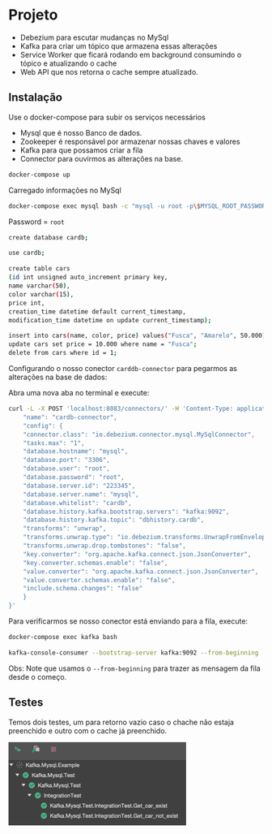 # Projeto

- Debezium para escutar mudanças no MySql
- Kafka para criar um tópico que armazena essas alterações
- Service Worker que ficará rodando em background consumindo o tópico e atualizando o cache
- Web API que nos retorna o cache sempre atualizado.

## Instalação

Use o docker-compose para subir os serviços necessários

- Mysql que é nosso Banco de dados.
- Zookeeper é responsável por armazenar nossas chaves e valores
- Kafka para que possamos criar a fila
- Connector para ouvirmos as alterações na base.

```bash
docker-compose up
```

Carregado informações no MySql

```bash
docker-compose exec mysql bash -c "mysql -u root -p\$MYSQL_ROOT_PASSWORD"
```

Password = `root`

```bash
create database cardb;
```

```bash
use cardb;
```

```bash
create table cars
(id int unsigned auto_increment primary key,
name varchar(50),
color varchar(15),
price int,
creation_time datetime default current_timestamp,
modification_time datetime on update current_timestamp);
```

```bash
insert into cars(name, color, price) values("Fusca", "Amarelo", 50.000);
update cars set price = 10.000 where name = "Fusca";
delete from cars where id = 1;
```

Configurando o nosso conector `carddb-connector` para pegarmos as alterações na base de dados:

Abra uma nova aba no terminal e execute:

```bash
curl -L -X POST 'localhost:8083/connectors/' -H 'Content-Type: application/json' --data-raw '{
    "name": "cardb-connector",
    "config": {
    "connector.class": "io.debezium.connector.mysql.MySqlConnector",
    "tasks.max": "1",
    "database.hostname": "mysql",
    "database.port": "3306",
    "database.user": "root",
    "database.password": "root",
    "database.server.id": "223345",
    "database.server.name": "mysql",
    "database.whitelist": "cardb",
    "database.history.kafka.bootstrap.servers": "kafka:9092",
    "database.history.kafka.topic": "dbhistory.cardb",
    "transforms": "unwrap",
    "transforms.unwrap.type": "io.debezium.transforms.UnwrapFromEnvelope",
    "transforms.unwrap.drop.tombstones": "false",
    "key.converter": "org.apache.kafka.connect.json.JsonConverter",
    "key.converter.schemas.enable": "false",
    "value.converter": "org.apache.kafka.connect.json.JsonConverter",
    "value.converter.schemas.enable": "false",
    "include.schema.changes": "false"
    }
}'
```

Para verificarmos se nosso conector está enviando para a fila, execute:

```bash
docker-compose exec kafka bash
```

```bash
kafka-console-consumer --bootstrap-server kafka:9092 --from-beginning
```

Obs: Note que usamos o `--from-beginning` para trazer as mensagem da fila desde o começo.

## Testes

Temos dois testes, um para retorno vazio caso o chache não estaja preenchido e outro com o cache já preenchido.

![alt text](https://raw.githubusercontent.com/vinicostaa/kafka-mysql/master/test.png)
